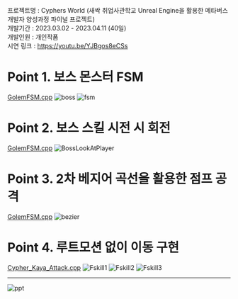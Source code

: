 프로젝트명 : Cyphers World (새싹 취업사관학교 Unreal Engine을 활용한 메타버스 개발자 양성과정 파이널 프로젝트)<br>
개발기간 : 2023.03.02 - 2023.04.11 (40일)<br>
개발인원 : 개인작품<br>
시연 링크 : https://youtu.be/YJBgos8eCSs<br>

# Point 1. 보스 몬스터 FSM
[GolemFSM.cpp](https://github.com/micalia/Cyphers/blob/main/Source/Cyphers/Private/GolemFSM.cpp#L32)
![boss](https://github.com/user-attachments/assets/9a0c2b7c-cd0b-4a0e-b1ad-610f3d0bbb52)
![fsm](https://github.com/user-attachments/assets/47948a16-dd0b-4cf0-81da-f01ce90e2fe9)

# Point 2. 보스 스킬 시전 시 회전
[GolemFSM.cpp](https://github.com/micalia/Cyphers/blob/main/Source/Cyphers/Private/GolemFSM.cpp#L306)
![BossLookAtPlayer](https://github.com/user-attachments/assets/aa47fe38-3cf3-43bb-befe-4f3d0620e963)

# Point 3. 2차 베지어 곡선을 활용한 점프 공격
[GolemFSM.cpp](https://github.com/micalia/Cyphers/blob/main/Source/Cyphers/Private/GolemFSM.cpp#L115)
![bezier](https://github.com/user-attachments/assets/060f54af-238e-4f31-9a33-f2760dc5f089)

# Point 4. 루트모션 없이 이동 구현
[Cypher_Kaya_Attack.cpp](https://github.com/micalia/Cyphers/blob/main/Source/Cyphers/Private/Cypher_Kaya_Attack.cpp#L579)
![Fskill1](https://github.com/user-attachments/assets/beff83e4-001f-4b14-9075-9a6c953b61a8)
![Fskill2](https://github.com/user-attachments/assets/292dbaab-60bf-4e38-abd9-5b3c9a14bfb6)
![Fskill3](https://github.com/user-attachments/assets/b4138228-62c5-433c-ae04-01c17c609dc8)

---------------
![ppt](https://github.com/user-attachments/assets/30b2edc6-5217-435a-85ea-359b408d0172)

